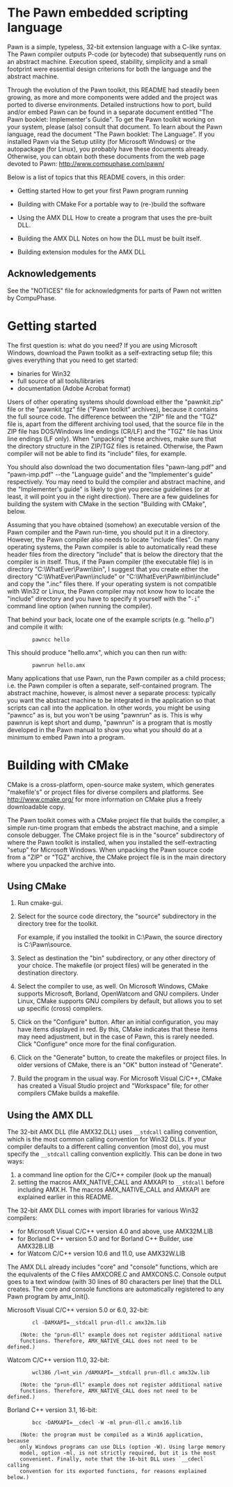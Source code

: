 # The Pawn embedded scripting language

Pawn is a simple, typeless, 32-bit extension language with a C-like syntax.
The Pawn compiler outputs P-code (or bytecode) that subsequently runs on an
abstract machine. Execution speed, stability, simplicity and a small footprint
were essential design criterions for both the language and the abstract
machine.

Through the evolution of the Pawn toolkit, this README had steadily been
growing, as more and more components were added and the project was ported
to diverse environments. Detailed instructions how to port, build and/or
embed Pawn can be found in a separate document entitled "The Pawn booklet:
Implementer's Guide". To get the Pawn toolkit working on your system, please
(also) consult that document. To learn about the Pawn language, read the
document "The Pawn booklet: The Language". If you installed Pawn via the
Setup utility (for Microsoft Windows) or the autopackage (for Linux), you
probably have these documents already. Otherwise, you can obtain both these
documents from the web page devoted to Pawn:
        http://www.compuphase.com/pawn/

Below is a list of topics that this README covers, in this order:

*  Getting started
   How to get your first Pawn program running

*  Building with CMake
   For a portable way to (re-)build the software

*  Using the AMX DLL
   How to create a program that uses the pre-built DLL.

*  Building the AMX DLL
   Notes on how the DLL must be built itself.

*  Building extension modules for the AMX DLL


## Acknowledgements
See the "NOTICES" file for acknowledgments for parts of Pawn not written by
CompuPhase.


# Getting started
The first question is: what do you need? If you are using Microsoft Windows,
download the Pawn toolkit as a self-extracting setup file; this gives
everything that you need to get started:
*  binaries for Win32
*  full source of all tools/libraries
*  documentation (Adobe Acrobat format)

Users of other operating systems should download either the "pawnkit.zip"
file or the "pawnkit.tgz" file ("Pawn toolkit" archives), because it
contains the full source code. The difference between the "ZIP" file and the
"TGZ" file is, apart from the different archiving tool used, that the source
file in the ZIP file has DOS/Windows line endings (CR/LF) and the "TGZ" file
has Unix line endings (LF only). When "unpacking" these archives, make sure
that the directory structure in the ZIP/TGZ files is retained. Otherwise, the
Pawn compiler will not be able to find its "include" files, for example.

You should also download the two documentation files "pawn-lang.pdf" and
"pawn-imp.pdf" --the "Language guide" and the "Implementer's guide"
respectively. You may need to build the compiler and abstract machine, and
the "Implementer's guide" is likely to give you precise guidelines (or at
least, it will point you in the right direction). There are a few guidelines
for building the system with CMake in the section "Building with CMake", below.

Assuming that you have obtained (somehow) an executable version of the Pawn
compiler and the Pawn run-time, you should put it in a directory. However,
the Pawn compiler also needs to locate "include files". On many operating
systems, the Pawn compiler is able to automatically read these header files
from the directory "include" that is below the directory that the compiler is
in itself. Thus, if the Pawn compiler (the executable file) is in directory
"C:\WhatEver\Pawn\bin", I suggest that you create either the directory
"C:\WhatEver\Pawn\include" or "C:\WhatEver\Pawn\bin\include" and copy the
".inc" files there. If your operating system is not compatible with Win32 or
Linux, the Pawn compiler may not know how to locate the "include" directory
and you have to specify it yourself with the "`-i`" command line option (when
running the compiler).

That behind your back, locate one of the example scripts (e.g. "hello.p") and
compile it with:
```
        pawncc hello
```
This should produce "hello.amx", which you can then run with:
```
        pawnrun hello.amx
```
Many applications that use Pawn, run the Pawn compiler as a child process;
i.e. the Pawn compiler is often a separate, self-contained program. The
abstract machine, however, is almost never a separate process: typically you
want the abstract machine to be integrated in the application so that scripts
can call into the application. In other words, you might be using "pawncc" as
is, but you won't be using "pawnrun" as is. This is why pawnrun is kept short
and dump, "pawnrun" is a program that is mostly developed in the Pawn manual to
show you what you should do at a minimum to embed Pawn into a program.


# Building with CMake
CMake is a cross-platform, open-source make system, which generates "makefile's"
or project files for diverse compilers and platforms. See http://www.cmake.org/
for more information on CMake plus a freely downloadable copy.

The Pawn toolkit comes with a CMake project file that builds the compiler, a
simple run-time program that embeds the abstract machine, and a simple console
debugger. The CMake project file is in the "source" subdirectory of where the
Pawn toolkit is installed, when you installed the self-extracting "setup" for
Microsoft Windows. When unpacking the Pawn source code from a "ZIP" or "TGZ"
archive, the CMake project file is in the main directory where you unpacked
the archive into.

## Using CMake
1. Run cmake-gui.

2. Select for the source code directory, the "source" subdirectory in the
   directory tree for the toolkit.

   For example, if you installed the toolkit in C:\Pawn, the source directory
   is C:\Pawn\source.

3. Select as destination the "bin" subdirectory, or any other directory of your
   choice. The makefile (or project files) will be generated in the destination
   directory.

4. Select the compiler to use, as well. On Microsoft Windows, CMake supports
   Microsoft, Borland, OpenWatcom and GNU compilers. Under Linux, CMake supports
   GNU compilers by default, but allows you to set up specific (cross) compilers.

5. Click on the "Configure" button. After an initial configuration, you may
   have items displayed in red.  By this, CMake indicates that these items
   may need adjustment, but in the case of Pawn, this is rarely needed. Click
   "Configure" once more for the final configuration.

6. Click on the "Generate" button, to create the makefiles or project files.
   In older versions of CMake, there is an "OK" button instead of "Generate".

7. Build the program in the usual way. For Microsoft Visual C/C++, CMake has
   created a Visual Studio project and "Workspace" file; for other compilers
   CMake builds a makefile.


## Using the AMX DLL
The 32-bit AMX DLL (file AMX32.DLL) uses `__stdcall` calling convention, which
is the most common calling convention for Win32 DLLs. If your compiler defaults
to a different calling convention (most do), you must specify the `__stdcall`
calling convention explicitly. This can be done in two ways:
1. a command line option for the C/C++ compiler (look up the manual)
2. setting the macros AMX_NATIVE_CALL and AMXAPI to `__stdcall` before including
   AMX.H. The macros AMX_NATIVE_CALL and AMXAPI are explained earlier in this
   README.

The 32-bit AMX DLL comes with import libraries for various Win32 compilers:
*  for Microsoft Visual C/C++ version 4.0 and above, use AMX32M.LIB
*  for Borland C++ version 5.0 and for Borland C++ Builder, use AMX32B.LIB
*  for Watcom C/C++ version 10.6 and 11.0, use AMX32W.LIB

The AMX DLL already includes "core" and "console" functions, which are the
equivalents of the C files AMXCORE.C and AMXCONS.C. Console output goes to a
text window (with 30 lines of 80 characters per line) that the DLL creates.
The core and console functions are automatically registered to any Pawn
program by amx_Init().

   Microsoft Visual C/C++ version 5.0 or 6.0, 32-bit:
```
        cl -DAMXAPI=__stdcall prun-dll.c amx32m.lib
```
        (Note: the "prun-dll" example does not register additional native
        functions. Therefore, AMX_NATIVE_CALL does not need to be defined.)

   Watcom C/C++ version 11.0, 32-bit:
```
        wcl386 /l=nt_win /dAMXAPI=__stdcall prun-dll.c amx32w.lib
```
        (Note: the "prun-dll" example does not register additional native
        functions. Therefore, AMX_NATIVE_CALL does not need to be defined.)

   Borland C++ version 3.1, 16-bit:
```
        bcc -DAMXAPI=__cdecl -W -ml prun-dll.c amx16.lib
```
        (Note: the program must be compiled as a Win16 application, because
        only Windows programs can use DLLs (option -W). Using large memory
        model, option -ml, is not strictly required, but it is the most
        convenient. Finally, note that the 16-bit DLL uses `__cdecl` calling
        convention for its exported functions, for reasons explained below.)


